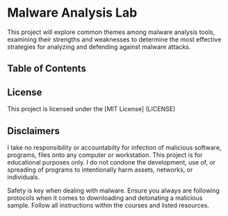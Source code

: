 # Malware Analysis Lab
This project will explore common themes among malware analysis tools, examining their strengths and weaknesses to determine the most effective strategies for analyzing and defending against malware attacks. 

## Table of Contents 


## License
This project is licensed under the [MIT License] (LICENSE)

## Disclaimers 
I take no responsibility or accountabilty for infection of malicious software, programs, files onto any computer or workstation. This project is for educational purposes only. I do not condone the development, use of, or spreading of programs to intentionally harm assets, networks, or individuals.

Safety is key when dealing with malware. Ensure you always are following protocols when it comes to downloading and detonating a malicious sample. Follow all instructions within the courses and listed resources.
